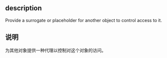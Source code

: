 ## description
Provide a surrogate or placeholder for another object to control access to it.

## 说明
为其他对象提供一种代理以控制对这个对象的访问。
